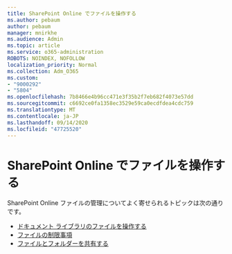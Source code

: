 ```yaml
---
title: SharePoint Online でファイルを操作する
ms.author: pebaum
author: pebaum
manager: mnirkhe
ms.audience: Admin
ms.topic: article
ms.service: o365-administration
ROBOTS: NOINDEX, NOFOLLOW
localization_priority: Normal
ms.collection: Adm_O365
ms.custom:
- "9000292"
- "5804"
ms.openlocfilehash: 7b8466e4b96cc471e3f35b2f7eb682f4073e57dd
ms.sourcegitcommit: c6692ce0fa1358ec3529e59ca0ecdfdea4cdc759
ms.translationtype: MT
ms.contentlocale: ja-JP
ms.lasthandoff: 09/14/2020
ms.locfileid: "47725520"
---
```

# <a name="working-with-files-in-sharepoint-online"></a>SharePoint Online でファイルを操作する

SharePoint Online ファイルの管理についてよく寄せられるトピックは次の通りです。

- [ドキュメント ライブラリのファイルを操作する](https://support.microsoft.com/office/a9d89171-1673-4892-9dd2-1ca52037dea2)
- [ファイルの制限事項](https://support.office.com/article/invalid-file-names-and-file-types-in-onedrive-and-sharepoint-64883a5d-228e-48f5-b3d2-eb39e07630fa)
- [ファイルとフォルダーを共有する](https://support.office.com/article/share-sharepoint-files-or-folders-1fe37332-0f9a-4719-970e-d2578da4941c)
